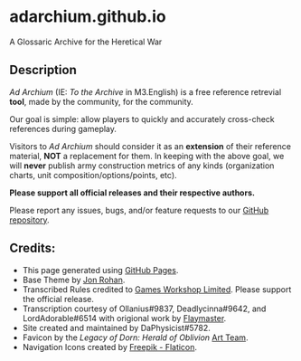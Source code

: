 # adarchium.github.io
A Glossaric Archive for the Heretical War

## Description
_Ad Archium_ (IE: _To the Archive_ in M3.English) is a free reference retrevial **tool**, made by the community, for the community. 

Our goal is simple: allow players to quickly and accurately cross-check references during gameplay. 

Visitors to _Ad Archium_ should consider it as an **extension** of their reference material, **NOT** a replacement for them. In keeping with the above goal, we will **never** publish army construction metrics of any kinds (organization charts, unit composition/options/points, etc). 

**Please support all official releases and their respective authors.**

Please report any issues, bugs, and/or feature requests to our [GitHub repository](https://github.com/AdArchium/adarchium.github.io/issues).


## Credits:
- This page generated using [GitHub Pages](https://pages.github.com/).
- Base Theme by [Jon Rohan](https://twitter.com/jonrohan/).
- Transcribed Rules credited to [Games Workshop Limited](www.warhammer.com). Please support the official release.
- Transcription courtesy of Ollanius#9837, Deadlycinna#9642, and LordAdorable#6514 with origional work by [Flaymaster](https://www.instagram.com/the_flaymaster).  
- Site created and maintained by DaPhysicist#5782.  
- Favicon by the _Legacy of Dorn: Herald of Oblivion_ [Art Team](https://steamcommunity.com/games/389850/announcements/detail/1422426664458667481).  
- Navigation Icons created by [Freepik - Flaticon](https://www.flaticon.com/free-icons/sports-and-competition "sports-and-competition icons").